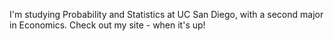 I'm studying Probability and Statistics at UC San Diego, with a second major in Economics.
Check out my site - when it's up!


